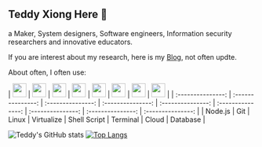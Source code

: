 ## Teddy Xiong Here 👋

a Maker, System designers, Software engineers, Information security researchers and innovative educators.

If you are interest about my research, here is my [Blog](https://teddy1565.github.io), not often updte.

About often, I often use:

| <img height="28" src="./assets/img/nodedotjs.svg"> | <img height="28" src="./assets/img/git.svg"> | <img height="28" src="./assets/img/linux.svg"> | <img height="28" src="./assets/img/proxmox.svg">  | <img height="28" src="./assets/img/gnubash.svg"> | <img height="28" src="./assets/img/terminal.svg"> | <img height="28" src="./assets/img/k8s.svg"> | <img height="28" src="./assets/img/mysql.svg"> |
| :---------------: | :---------------: | :---------------: | :---------------: | :---------------: | :---------------: | :---------------: | :---------------: | :---------------: |
| Node.js | Git | Linux | Virtualize  | Shell Script | Terminal | Cloud | Database |

![Teddy's GitHub stats](https://github-readme-stats.vercel.app/api?username=teddy1565&show_icons=true&theme=tokyonight&hide_rank=true&layout=compact&show=true)
[![Top Langs](https://github-readme-stats.vercel.app/api/top-langs/?username=teddy1565)](https://github.com/Christmas/github-readme-stats)

<!--
**teddy1565/teddy1565** is a ✨ _special_ ✨ repository because its `README.md` (this file) appears on your GitHub profile.

Here are some ideas to get you started:

- 🔭 I’m currently working on ...
- 🌱 I’m currently learning ...
- 👯 I’m looking to collaborate on ...
- 🤔 I’m looking for help with ...
- 💬 Ask me about ...
- 📫 How to reach me: ...
- 😄 Pronouns: ...
- ⚡ Fun fact: ...
-->
